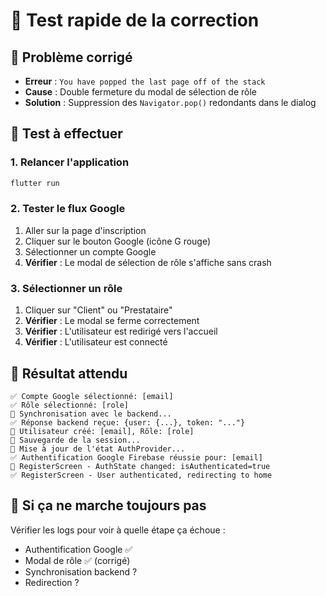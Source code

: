 # 🚀 Test rapide de la correction

## 🔧 Problème corrigé
- **Erreur** : `You have popped the last page off of the stack`
- **Cause** : Double fermeture du modal de sélection de rôle
- **Solution** : Suppression des `Navigator.pop()` redondants dans le dialog

## 🧪 Test à effectuer

### 1. Relancer l'application
```bash
flutter run
```

### 2. Tester le flux Google
1. Aller sur la page d'inscription
2. Cliquer sur le bouton Google (icône G rouge)
3. Sélectionner un compte Google
4. **Vérifier** : Le modal de sélection de rôle s'affiche sans crash

### 3. Sélectionner un rôle
1. Cliquer sur "Client" ou "Prestataire"
2. **Vérifier** : Le modal se ferme correctement
3. **Vérifier** : L'utilisateur est redirigé vers l'accueil
4. **Vérifier** : L'utilisateur est connecté

## 🎯 Résultat attendu

```
✅ Compte Google sélectionné: [email]
✅ Rôle sélectionné: [role]
🔵 Synchronisation avec le backend...
✅ Réponse backend reçue: {user: {...}, token: "..."}
🔵 Utilisateur créé: [email], Rôle: [role]
🔵 Sauvegarde de la session...
🔵 Mise à jour de l'état AuthProvider...
✅ Authentification Google Firebase réussie pour: [email]
🔵 RegisterScreen - AuthState changed: isAuthenticated=true
✅ RegisterScreen - User authenticated, redirecting to home
```

## 🚨 Si ça ne marche toujours pas

Vérifier les logs pour voir à quelle étape ça échoue :
- Authentification Google ✅
- Modal de rôle ✅ (corrigé)
- Synchronisation backend ?
- Redirection ?


